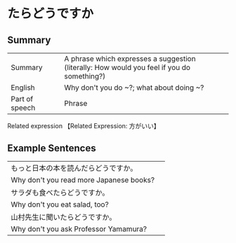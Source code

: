 # たらどうですか

## Summary

<table><tr>   <td>Summary<td>   <td>A phrase which expresses a suggestion (literally: How would you feel if you do something?)</td><tr><tr>   <td>English<td>   <td>Why don't you do ~?; what about doing ~?</td><tr><tr>   <td>Part of speech<td>   <td>Phrase</td><tr></table><tr>   <td>Related expression<td>   <td>【Related Expression: 方がいい】</td><tr></table></table>

## Example Sentences

<table><tr><td>もっと日本の本を読んだらどうですか。<td><tr><tr><td>Why don't you read more Japanese books?<td><tr><tr><td>サラダも食べたらどうですか。<td><tr><tr><td>Why don't you eat salad, too?<td><tr><tr><td>山村先生に聞いたらどうですか。<td><tr><tr><td>Why don't you ask Professor Yamamura?<td><tr></table>

